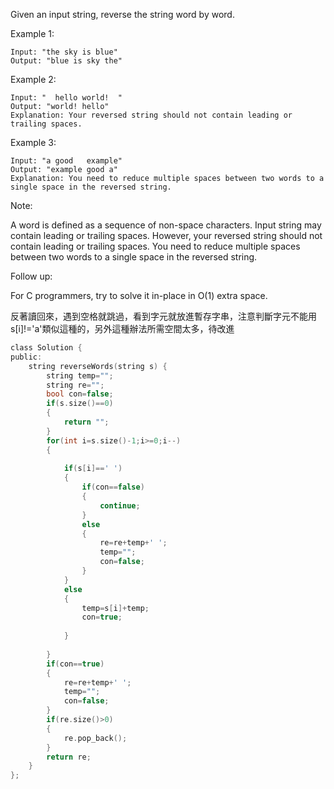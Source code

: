 Given an input string, reverse the string word by word.

 

Example 1:
```
Input: "the sky is blue"
Output: "blue is sky the"
```
Example 2:
```
Input: "  hello world!  "
Output: "world! hello"
Explanation: Your reversed string should not contain leading or trailing spaces.
```
Example 3:
```
Input: "a good   example"
Output: "example good a"
Explanation: You need to reduce multiple spaces between two words to a single space in the reversed string.
```

Note:

A word is defined as a sequence of non-space characters.
Input string may contain leading or trailing spaces. However, your reversed string should not contain leading or trailing spaces.
You need to reduce multiple spaces between two words to a single space in the reversed string.
 

Follow up:

For C programmers, try to solve it in-place in O(1) extra space.

反著讀回來，遇到空格就跳過，看到字元就放進暫存字串，注意判斷字元不能用s[i]!='a'類似這種的，另外這種辦法所需空間太多，待改進

```c
class Solution {
public:
    string reverseWords(string s) {
        string temp="";
        string re="";
        bool con=false;
        if(s.size()==0)
        {
            return "";
        }
        for(int i=s.size()-1;i>=0;i--)
        {
            
            if(s[i]==' ')
            {
                if(con==false)
                {
                    continue;
                }
                else
                {
                    re=re+temp+' ';
                    temp="";
                    con=false;
                }
            }
            else
            {
                temp=s[i]+temp;
                con=true;
                
            }
            
        }
        if(con==true)
        {
            re=re+temp+' ';
            temp="";
            con=false;
        }
        if(re.size()>0)
        {
            re.pop_back();
        }
        return re;
    }
};
```
